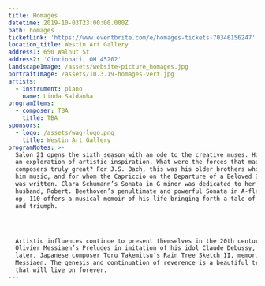 ```yaml
---
title: Homages
datetime: 2019-10-03T23:00:00.000Z
path: homages
ticketLink: 'https://www.eventbrite.com/e/homages-tickets-70346156247'
location_title: Westin Art Gallery
address1: 650 Walnut St
address2: 'Cincinnati, OH 45202'
landscapeImage: /assets/website-picture_homages.jpg
portraitImage: /assets/10.3.19-homages-vert.jpg
artists:
  - instrument: piano
    name: Linda Saldanha
programItems:
  - composer: TBA
    title: TBA
sponsors:
  - logo: /assets/wag-logo.png
    title: Westin Art Gallery
programNotes: >-
  Salon 21 opens the sixth season with an ode to the creative muses. Homages is
  an exploration of artistic inspiration. What were the forces that made such
  composers truly great? For J.S. Bach, this was his older brothers who taught
  him music, and for whom the Capriccio on the Departure of a Beloved Brother
  was written. Clara Schumann’s Sonata in G minor was dedicated to her beloved
  husband, Robert. Beethoven’s penultimate and powerful Sonata in A-flat Major,
  op. 110 offers a musical memoir of his life bringing forth a tale of despair
  and triumph. 




  Artistic influences continue to present themselves in the 20th century with
  Olivier Messiaen’s Preludes in imitation of his idol Claude Debussy, and
  later, Japanese composer Toru Takemitsu’s Rain Tree Sketch II, memorializing
  Messiaen. The genesis and continuation of reverence is a beautiful tradition
  that will live on forever.
---
```



